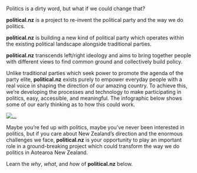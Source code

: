 Politics is a dirty word, but what if we could change that?

**political.nz** is a project to re-invent the political party and the way we do politics. 

**political.nz** is building a new kind of political party which operates within the existing political landscape alongside traditional parties.

**political.nz** transcends left/right ideology and aims to bring together people with different views to find common ground and collectively build policy.

Unlike traditional parties which seek power to promote the agenda of the party elite, **political.nz** exists purely to empower everyday people with a real voice in shaping the direction of our amazing country. To achieve this, we’re developing the processes and technology to make participating in politics, easy, accessible, and meaningful. The infographic below shows some of our early thinking as to how this could work.


<a href="/policyflow" class="image" target="_blank"> <img src="{% link assets/images/pnz_Policy_Flow-300dpi.png %}" class="img-fluid rounded" alt="..."></a>

Maybe you’re fed up with politics, maybe you’ve never been interested in politics, but if you care about New Zealand’s direction and the enormous challenges we face, **political.nz** is your opportunity to play an important role in a ground-breaking project which could transform the way we do politics in Aotearoa New Zealand.

Learn the *why*, *what*, and *how* of **political.nz** below.

